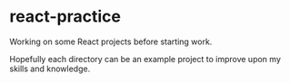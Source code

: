 # react-practice
Working on some React projects before starting work.

Hopefully each directory can be an example project to improve upon my skills and knowledge.
